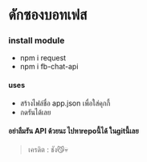 # ดักซองบอทเฟส
### install module

* npm i request
* npm i fb-chat-api

#### uses
* สร้างไฟล์ชื่อ app.json เพื่อใส่คุกกี้
* กดรันได้เลย

#### อย่าลืมรัน API ด้วยนะ ไปหาrepoนี้ได้ ในgitนี้เลย

> เครดิต : ชัง😼💀
